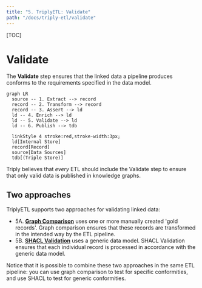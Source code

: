 ```yaml
---
title: "5. TriplyETL: Validate"
path: "/docs/triply-etl/validate"
---
```


[TOC]

# Validate

The **Validate** step ensures that the linked data a pipeline produces conforms to the requirements specified in the data model.

```mermaid
graph LR
  source -- 1. Extract --> record
  record -- 2. Transform --> record
  record -- 3. Assert --> ld
  ld -- 4. Enrich --> ld
  ld -- 5. Validate --> ld
  ld -- 6. Publish --> tdb

  linkStyle 4 stroke:red,stroke-width:3px;
  ld[Internal Store]
  record[Record]
  source[Data Sources]
  tdb[(Triple Store)]
```

Triply believes that *every* ETL should include the Validate step to ensure that only valid data is published in knowledge graphs.

## Two approaches

TriplyETL supports two approaches for validating linked data:

- 5A. [**Graph Comparison**](/triply-etl/validate/graph-comparison) uses one or more manually created 'gold records'.  Graph comparison ensures that these records are transformed in the intended way by the ETL pipeline.
- 5B. [**SHACL Validation**](/triply-etl/validate/shacl) uses a generic data model.  SHACL Validation ensures that each individual record is processed in accordance with the generic data model.

Notice that it is possible to combine these two approaches in the same ETL pipeline: you can use graph comparison to test for specific conformities, and use SHACL to test for generic conformities.
